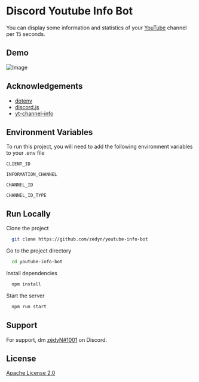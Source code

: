 
# Discord Youtube Info Bot

You can display some information and statistics of your [YouTube](https://youtube.com) channel per 15 seconds.




## Demo



![Image](https://i.hizliresim.com/nbm9f4j.png)
## Acknowledgements

 - [dotenv](https://www.npmjs.com/package/dotenv)
 - [discord.js](https://discord.js.org)
 - [yt-channel-info](https://www.npmjs.com/package/yt-channel-info)



## Environment Variables

To run this project, you will need to add the following environment variables to your .env file

`CLIENT_ID`

`INFORMATION_CHANNEL`

`CHANNEL_ID`

`CHANNEL_ID_TYPE`


## Run Locally

Clone the project

```bash
  git clone https://github.com/zedyn/youtube-info-bot
```

Go to the project directory

```bash
  cd youtube-info-bot
```

Install dependencies

```bash
  npm install
```

Start the server

```bash
  npm run start
```


## Support

For support, dm [zédyN#1001](https://discord.com/users/559116776257093653) on Discord.


## License

[Apache License 2.0](https://choosealicense.com/licenses/apache-2.0/)

